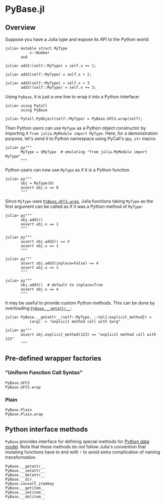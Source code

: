 # PyBase.jl

## Overview

Suppose you have a Julia type and expose its API to the Python world:

```jldoctest ufcs-example
julia> mutable struct MyType
           x::Number
       end

julia> add1!(self::MyType) = self.x += 1;

julia> add2(self::MyType) = self.x + 2;

julia> add3(self::MyType) = self.x + 3
       add3!(self::MyType) = self.x += 3;
```

Using `PyBase`, it is just a one line to wrap it into a Python
interface:

```jldoctest ufcs-example
julia> using PyCall
       using PyBase

julia> PyCall.PyObject(self::MyType) = PyBase.UFCS.wrap(self);
```

Then Python users can use `MyType` as a Python object constructor by
importing it `from julia.MyModule import MyType`.  Here, for a
demonstration purpose, let's send it to Python namespace using
PyCall's `@py_str` macro:

```jldoctest ufcs-example
julia> py"""
       MyType = $MyType  # emulating "from julia.MyModule import MyType"
       """
```

Python users can now use `MyType` as if it is a Python function.

```jldoctest ufcs-example
julia> py"""
       obj = MyType(0)
       assert obj.x == 0
       """
```

Since `MyType` uses [`PyBase.UFCS.wrap`](@ref), Julia functions taking
`MyType` as the first argument can be called as if it was a Python
method of `MyType`:

```jldoctest ufcs-example
julia> py"""
       obj.add1()
       assert obj.x == 1
       """

julia> py"""
       assert obj.add2() == 3
       assert obj.x == 1
       """

julia> py"""
       assert obj.add3(inplace=False) == 4
       assert obj.x == 1
       """

julia> py"""
       obj.add3()  # default to inplace=True
       assert obj.x == 4
       """
```

It may be useful to provide custom Python methods.  This can be done
by overloading [`PyBase.__getattr__`](@ref):

```jldoctest ufcs-example
julia> PyBase.__getattr__(self::MyType, ::Val{:explicit_method}) =
           (arg) -> "explicit method call with $arg"

julia> py"""
       assert obj.explicit_method(123) == "explicit method call with 123"
       """
```

## Pre-defined wrapper factories

### "Uniform Function Call Syntax"

```@docs
PyBase.UFCS
PyBase.UFCS.wrap
```

### Plain

```@docs
PyBase.Plain
PyBase.Plain.wrap
```

## Python interface methods

`PyBase` provides interface for defining special methods for
[Python data model](https://docs.python.org/3/reference/datamodel.html).
Note that these methods do _not_ follow Julia's convention that
mutating functions have to end with `!` to avoid extra complication of
naming transformation.

```@docs
PyBase.__getattr__
PyBase.__setattr__
PyBase.__delattr__
PyBase.__dir__
PyBase.convert_itemkey
PyBase.__getitem__
PyBase.__setitem__
PyBase.__delitem__
```

